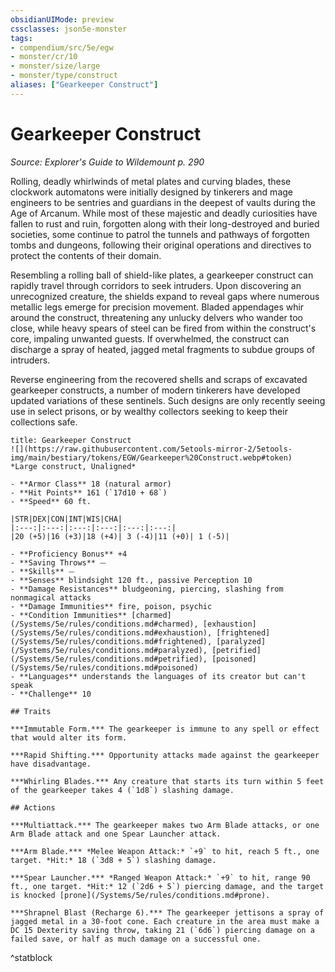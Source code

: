 ```yaml
---
obsidianUIMode: preview
cssclasses: json5e-monster
tags:
- compendium/src/5e/egw
- monster/cr/10
- monster/size/large
- monster/type/construct
aliases: ["Gearkeeper Construct"]
---
```

# Gearkeeper Construct
*Source: Explorer's Guide to Wildemount p. 290*  

Rolling, deadly whirlwinds of metal plates and curving blades, these clockwork automatons were initially designed by tinkerers and mage engineers to be sentries and guardians in the deepest of vaults during the Age of Arcanum. While most of these majestic and deadly curiosities have fallen to rust and ruin, forgotten along with their long-destroyed and buried societies, some continue to patrol the tunnels and pathways of forgotten tombs and dungeons, following their original operations and directives to protect the contents of their domain.

Resembling a rolling ball of shield-like plates, a gearkeeper construct can rapidly travel through corridors to seek intruders. Upon discovering an unrecognized creature, the shields expand to reveal gaps where numerous metallic legs emerge for precision movement. Bladed appendages whir around the construct, threatening any unlucky delvers who wander too close, while heavy spears of steel can be fired from within the construct's core, impaling unwanted guests. If overwhelmed, the construct can discharge a spray of heated, jagged metal fragments to subdue groups of intruders.

Reverse engineering from the recovered shells and scraps of excavated gearkeeper constructs, a number of modern tinkerers have developed updated variations of these sentinels. Such designs are only recently seeing use in select prisons, or by wealthy collectors seeking to keep their collections safe.

```ad-statblock
title: Gearkeeper Construct
![](https://raw.githubusercontent.com/5etools-mirror-2/5etools-img/main/bestiary/tokens/EGW/Gearkeeper%20Construct.webp#token)
*Large construct, Unaligned*

- **Armor Class** 18 (natural armor)
- **Hit Points** 161 (`17d10 + 68`)
- **Speed** 60 ft.

|STR|DEX|CON|INT|WIS|CHA|
|:---:|:---:|:---:|:---:|:---:|:---:|
|20 (+5)|16 (+3)|18 (+4)| 3 (-4)|11 (+0)| 1 (-5)|

- **Proficiency Bonus** +4
- **Saving Throws** ⏤
- **Skills** ⏤
- **Senses** blindsight 120 ft., passive Perception 10
- **Damage Resistances** bludgeoning, piercing, slashing from nonmagical attacks
- **Damage Immunities** fire, poison, psychic
- **Condition Immunities** [charmed](/Systems/5e/rules/conditions.md#charmed), [exhaustion](/Systems/5e/rules/conditions.md#exhaustion), [frightened](/Systems/5e/rules/conditions.md#frightened), [paralyzed](/Systems/5e/rules/conditions.md#paralyzed), [petrified](/Systems/5e/rules/conditions.md#petrified), [poisoned](/Systems/5e/rules/conditions.md#poisoned)
- **Languages** understands the languages of its creator but can't speak
- **Challenge** 10

## Traits

***Immutable Form.*** The gearkeeper is immune to any spell or effect that would alter its form.

***Rapid Shifting.*** Opportunity attacks made against the gearkeeper have disadvantage.

***Whirling Blades.*** Any creature that starts its turn within 5 feet of the gearkeeper takes 4 (`1d8`) slashing damage.

## Actions

***Multiattack.*** The gearkeeper makes two Arm Blade attacks, or one Arm Blade attack and one Spear Launcher attack.

***Arm Blade.*** *Melee Weapon Attack:* `+9` to hit, reach 5 ft., one target. *Hit:* 18 (`3d8 + 5`) slashing damage.

***Spear Launcher.*** *Ranged Weapon Attack:* `+9` to hit, range 90 ft., one target. *Hit:* 12 (`2d6 + 5`) piercing damage, and the target is knocked [prone](/Systems/5e/rules/conditions.md#prone).

***Shrapnel Blast (Recharge 6).*** The gearkeeper jettisons a spray of jagged metal in a 30-foot cone. Each creature in the area must make a DC 15 Dexterity saving throw, taking 21 (`6d6`) piercing damage on a failed save, or half as much damage on a successful one.
```
^statblock